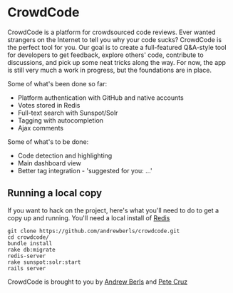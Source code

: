 # CrowdCode

CrowdCode is a platform for crowdsourced code reviews. Ever wanted strangers on the Internet to tell you why your code sucks?
CrowdCode is the perfect tool for you. Our goal is to create a full-featured Q&A-style tool for developers to get feedback,
explore others' code, contribute to discussions, and pick up some neat tricks along the way. For now, the app is still very much a work in progress,
but the foundations are in place.

Some of what's been done so far:
* Platform authentication with GitHub and native accounts
* Votes stored in Redis
* Full-text search with Sunspot/Solr
* Tagging with autocompletion
* Ajax comments

Some of what's to be done:
* Code detection and highlighting
* Main dashboard view
* Better tag integration - 'suggested for you: ...' 


## Running a local copy
If you want to hack on the project, here's what you'll need to do to get a copy up and running. 
You'll need a local install of [Redis](http://redis.io/)

```
git clone https://github.com/andrewberls/crowdcode.git
cd crowdcode/
bundle install
rake db:migrate
redis-server
rake sunspot:solr:start
rails server
```


CrowdCode is brought to you by [Andrew Berls](https://github.com/andrewberls) and [Pete Cruz](https://github.com/petesta)
